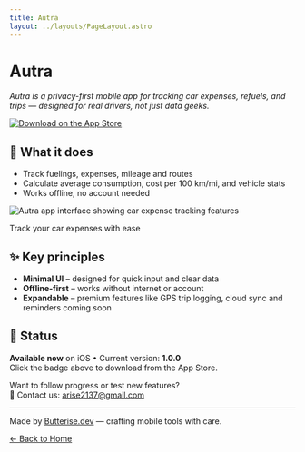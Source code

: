 ```yaml
---
title: Autra
layout: ../layouts/PageLayout.astro
---
```


# Autra

_Autra is a privacy-first mobile app for tracking car expenses, refuels, and trips — designed for real drivers, not just data geeks._

<div class="my-6 text-center">
  <a href="https://apple.co/4lFBbGr" aria-label="Download Autra on the App Store">
    <img 
      src="/badges/black.svg" 
      alt="Download on the App Store"
      class="mx-auto h-12"
      loading="eager"
      decoding="async"
    />
  </a>
</div>

## 🚗 What it does

- Track fuelings, expenses, mileage and routes  
- Calculate average consumption, cost per 100 km/mi, and vehicle stats  
- Works offline, no account needed

<div class="my-8 text-center">
  <img 
    src="/autra-promo.png" 
    alt="Autra app interface showing car expense tracking features" 
    class="max-w-full h-auto rounded-lg shadow-lg mx-auto"
    style="max-width: 600px;"
    loading="lazy"
    decoding="async"
  />
  <p class="text-sm text-gray-600 dark:text-gray-400 mt-2">
    Track your car expenses with ease
  </p>
</div>

## ✨ Key principles

- **Minimal UI** – designed for quick input and clear data  
- **Offline-first** – works without internet or account  
- **Expandable** – premium features like GPS trip logging, cloud sync and reminders coming soon

## 📱 Status

**Available now** on iOS • Current version: **1.0.0**  
Click the badge above to download from the App Store.

Want to follow progress or test new features?  
📩 Contact us: [arise2137@gmail.com](mailto:arise2137@gmail.com)

---

Made by [Butterise.dev](/butterise.dev.github.io) — crafting mobile tools with care.

<div class="mt-8 text-center">
  <a href="/" class="inline-flex items-center px-6 py-3 bg-yellow-500 hover:bg-yellow-600 text-white font-medium rounded-lg transition-all duration-200">
    ← Back to Home
  </a>
</div>
